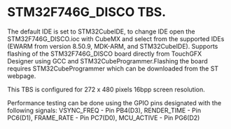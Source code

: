 # STM32F746G_DISCO TBS.

The default IDE is set to STM32CubeIDE, to change IDE open the STM32F746G_DISCO.ioc with CubeMX and select from the supported IDEs (EWARM from version 8.50.9, MDK-ARM, and STM32CubeIDE). Supports flashing of the STM32F746G_DISCO board directly from TouchGFX Designer using GCC and STM32CubeProgrammer.Flashing the board requires STM32CubeProgrammer which can be downloaded from the ST webpage. 

This TBS is configured for 272 x 480 pixels 16bpp screen resolution.  

Performance testing can be done using the GPIO pins designated with the following signals: VSYNC_FREQ  - Pin PB4(D3), RENDER_TIME - Pin PC6(D1), FRAME_RATE  - Pin PC7(D0), MCU_ACTIVE  - Pin PG6(D2)
 